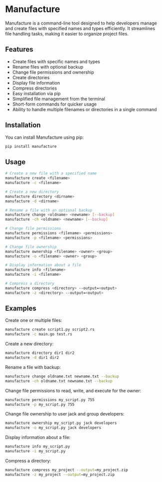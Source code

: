 # Manufacture

Manufacture is a command-line tool designed to help developers manage and create files with specified names and types efficiently. It streamlines file handling tasks, making it easier to organize project files.

## Features

- Create files with specific names and types
- Rename files with optional backup
- Change file permissions and ownership
- Create directories
- Display file information
- Compress directories
- Easy installation via pip
- Simplified file management from the terminal
- Short-form commands for quicker usage
- Ability to handle multiple filenames or directories in a single command

## Installation

You can install Manufacture using pip:

```bash
pip install manufacture
```

## Usage

```bash
# Create a new file with a specified name
manufacture create <filename>
manufacture -c <filename>

# Create a new directory
manufacture directory <dirname>
manufacture -d <dirname>

# Rename a file with an optional backup
manufacture change <oldname> <newname> [--backup]
manufacture -ch <oldname> <newname> [--backup]

# Change file permissions
manufacture permissions <filename> <permissions>
manufacture -p <filename> <permissions>

# Change file ownership
manufacture ownership <filename> <owner> <group>
manufacture -o <filename> <owner> <group>

# Display information about a file
manufacture info <filename>
manufacture -i <filename>

# Compress a directory
manufacture compress <directory> --output=<output>
manufacture -z <directory> --output=<output>
```

## Examples

Create one or multiple files:
```bash
manufacture create script1.py script2.rs
manufacture -c main.go test.rs
```

Create a new directory:
```bash
manufacture directory dir1 dir2
manufacture -d dir1 dir2
```

Rename a file with backup:
``` bash
manufacture change oldname.txt newname.txt --backup
manufacture -ch oldname.txt newname.txt --backup
```

Change file permissions to read, write, and execute for the owner:
```bash
manufacture permissions my_script.py 755
manufacture -p my_script.py 755
```

Change file ownership to user jack and group developers:
```bash
manufacture ownership my_script.py jack developers
manufacture -o my_script.py jack developers
```

Display information about a file:
```bash
manufacture info my_script.py
manufacture -i my_script.py
```

Compress a directory:
```bash
manufacture compress my_project --output=my_project.zip
manufacture -z my_project --output=my_project.zip
```

